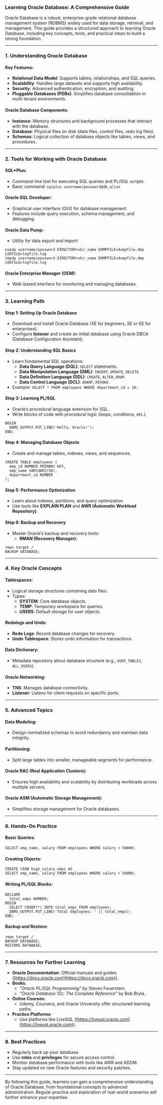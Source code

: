 ### **Learning Oracle Database: A Comprehensive Guide**
Oracle Database is a robust, enterprise-grade relational database management system (RDBMS) widely used for data storage, retrieval, and management. This guide provides a structured approach to learning Oracle Database, including key concepts, tools, and practical steps to build a strong foundation.

---
### **1. Understanding Oracle Database**
#### **Key Features**:
- **Relational Data Model**: Supports tables, relationships, and SQL queries.
- **Scalability**: Handles large datasets and supports high availability.
- **Security**: Advanced authentication, encryption, and auditing.
- **Pluggable Databases (PDBs)**: Simplifies database consolidation in multi-tenant environments.

#### **Oracle Database Components**:
- **Instance**: Memory structures and background processes that interact with the database.
- **Database**: Physical files on disk (data files, control files, redo log files).
- **Schemas**: Logical collection of database objects like tables, views, and procedures.

---

### **2. Tools for Working with Oracle Database**
#### **SQL*Plus**:
- Command-line tool for executing SQL queries and PL/SQL scripts.
- Basic command:
    `sqlplus username/password@db_alias`

#### **Oracle SQL Developer**:
- Graphical user interface (GUI) for database management.
- Features include query execution, schema management, and debugging.

#### **Oracle Data Pump**:
- Utility for data export and import:
```
expdp username/password DIRECTORY=dir_name DUMPFILE=dumpfile.dmp LOGFILE=logfile.log
impdp username/password DIRECTORY=dir_name DUMPFILE=dumpfile.dmp LOGFILE=logfile.log
```
    

#### **Oracle Enterprise Manager (OEM)**:
- Web-based interface for monitoring and managing databases.

---
### **3. Learning Path**
#### **Step 1: Setting Up Oracle Database**
- Download and install Oracle Database (XE for beginners, SE or EE for enterprises).
- Configure **listener** and create an initial database using Oracle DBCA (Database Configuration Assistant).

#### **Step 2: Understanding SQL Basics**
- Learn fundamental SQL operations:
    - **Data Query Language (DQL)**: `SELECT` statements.
    - **Data Manipulation Language (DML)**: `INSERT`, `UPDATE`, `DELETE`.
    - **Data Definition Language (DDL)**: `CREATE`, `ALTER`, `DROP`.
    - **Data Control Language (DCL)**: `GRANT`, `REVOKE`.
- Example:
    `SELECT * FROM employees WHERE department_id = 10;`
    

#### **Step 3: Learning PL/SQL**
- Oracle’s procedural language extension for SQL.
- Write blocks of code with procedural logic (loops, conditions, etc.).
```
BEGIN
  DBMS_OUTPUT.PUT_LINE('Hello, Oracle!');
END;
```
    

#### **Step 4: Managing Database Objects**
- Create and manage tables, indexes, views, and sequences.
```
CREATE TABLE employees (
  emp_id NUMBER PRIMARY KEY,
  emp_name VARCHAR2(50),
  department_id NUMBER
);
```

#### **Step 5: Performance Optimization**
- Learn about indexes, partitions, and query optimization.
- Use tools like **EXPLAIN PLAN** and **AWR (Automatic Workload Repository)**.

#### **Step 6: Backup and Recovery**
- Master Oracle’s backup and recovery tools:
    - **RMAN (Recovery Manager)**:
```
rman target /
BACKUP DATABASE;
```

---

### **4. Key Oracle Concepts**
#### **Tablespaces**:
- Logical storage structures containing data files.
- Types:
    - **SYSTEM**: Core database objects.
    - **TEMP**: Temporary workspace for queries.
    - **USERS**: Default storage for user objects.

#### **Redologs and Undo**:
- **Redo Logs**: Record database changes for recovery.
- **Undo Tablespace**: Stores undo information for transactions.

#### **Data Dictionary**:
- Metadata repository about database structure (e.g., `USER_TABLES`, `ALL_USERS`).

#### **Oracle Networking**:
- **TNS**: Manages database connectivity.
- **Listener**: Listens for client requests on specific ports.

---
### **5. Advanced Topics**
#### **Data Modeling**:
- Design normalized schemas to avoid redundancy and maintain data integrity.

#### **Partitioning**:
- Split large tables into smaller, manageable segments for performance.

#### **Oracle RAC (Real Application Clusters)**:
- Ensures high availability and scalability by distributing workloads across multiple servers.

#### **Oracle ASM (Automatic Storage Management)**:
- Simplifies storage management for Oracle databases.

---
### **6. Hands-On Practice**
#### **Basic Queries**:
`SELECT emp_name, salary FROM employees WHERE salary > 50000;`

#### **Creating Objects**:
```
CREATE VIEW high_salary_emps AS
SELECT emp_name, salary FROM employees WHERE salary > 50000;
```

#### **Writing PL/SQL Blocks**:
```
DECLARE
  total_emps NUMBER;
BEGIN
  SELECT COUNT(*) INTO total_emps FROM employees;
  DBMS_OUTPUT.PUT_LINE('Total Employees: ' || total_emps);
END;
```
#### **Backup and Restore**:
```
rman target /
BACKUP DATABASE;
RESTORE DATABASE;
```
---

### **7. Resources for Further Learning**
- **Oracle Documentation**: Official manuals and guides ([https://docs.oracle.com](https://docs.oracle.com)).
- **Books**:
    - _"Oracle PL/SQL Programming"_ by Steven Feuerstein.
    - _"Oracle Database 12c: The Complete Reference"_ by Bob Bryla.
- **Online Courses**:
    - Udemy, Coursera, and Oracle University offer structured learning paths.
- **Practice Platforms**:
    - Use platforms like LiveSQL ([https://livesql.oracle.com](https://livesql.oracle.com)).

---

### **8. Best Practices**
- Regularly back up your database.
- Use **roles** and **privileges** for secure access control.
- Monitor database performance with tools like AWR and ADDM.
- Stay updated on new Oracle features and security patches.

---
By following this guide, learners can gain a comprehensive understanding of Oracle Database, from foundational concepts to advanced administration. Regular practice and exploration of real-world scenarios will further enhance your expertise.